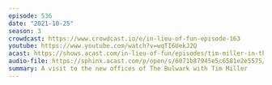 ```yaml
---
episode: 536
date: "2021-10-25"
season: 3
crowdcast: https://www.crowdcast.io/e/in-lieu-of-fun-episode-163
youtube: https://www.youtube.com/watch?v=wqTI6UekJ2Q
acast: https://shows.acast.com/in-lieu-of-fun/episodes/tim-miller-in-the-flesh
audio-file: https://sphinx.acast.com/p/open/s/6071b87945e5c6581e2e5575/e/618596cd191fd30013f3f145/media.mp3
summary: A visit to the new offices of The Bulwark with Tim Miller
---
```

